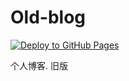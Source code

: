 # Old-blog

[![Deploy to GitHub Pages](https://github.com/PinghuaZhuang/home-page/actions/workflows/deploy.yml/badge.svg?branch=old-blog)](https://github.com/PinghuaZhuang/home-page/actions/workflows/deploy.yml)

个人博客. 旧版
